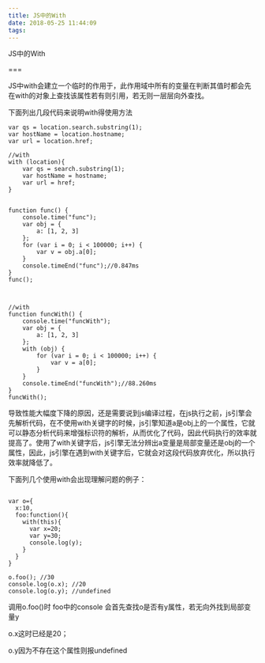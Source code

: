 ```yaml
---
title: JS中的With
date: 2018-05-25 11:44:09
tags:
---
```


JS中的With

===

JS中with会建立一个临时的作用于，此作用域中所有的变量在判断其值时都会先在with的对象上查找该属性若有则引用，若无则一层层向外查找。  

下面列出几段代码来说明with得使用方法
```
var qs = location.search.substring(1);
var hostName = location.hostname;
var url = location.href;

//with 
with (location){
    var qs = search.substring(1);
    var hostName = hostname;
    var url = href;
}


function func() {
    console.time("func");
    var obj = {
        a: [1, 2, 3]
    };
    for (var i = 0; i < 100000; i++) {
        var v = obj.a[0];
    }
    console.timeEnd("func");//0.847ms
}
func();



//with
function funcWith() {
    console.time("funcWith");
    var obj = {
        a: [1, 2, 3]
    };
    with (obj) {
        for (var i = 0; i < 100000; i++) {
            var v = a[0];
        }
    }
    console.timeEnd("funcWith");//88.260ms
}
funcWith();
```

导致性能大幅度下降的原因，还是需要说到js编译过程，在js执行之前，js引擎会先解析代码，在不使用with关键字的时候，js引擎知道a是obj上的一个属性，它就可以静态分析代码来增强标识符的解析，从而优化了代码，因此代码执行的效率就提高了。使用了with关键字后，js引擎无法分辨出a变量是局部变量还是obj的一个属性，因此，js引擎在遇到with关键字后，它就会对这段代码放弃优化，所以执行效率就降低了。



下面列几个使用with会出现理解问题的例子：

```

var o={
  x:10,
  foo:function(){
    with(this){
      var x=20;
      var y=30;
      console.log(y);
    }
  }
}

o.foo(); //30
console.log(o.x); //20
console.log(o.y); //undefined
```

调用o.foo()时 foo中的console 会首先查找o是否有y属性，若无向外找到局部变量y

o.x这时已经是20；

o.y因为不存在这个属性则报undefined